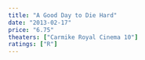 ```yaml
---
title: "A Good Day to Die Hard"
date: "2013-02-17"
price: "6.75"
theaters: ["Carmike Royal Cinema 10"]
ratings: ["R"]
---
```

